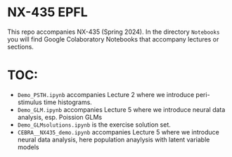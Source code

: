 # NX-435 EPFL

This repo accompanies NX-435 (Spring 2024). In the directory `Notebooks` you will find Google Colaboratory Notebooks that accompany lectures or sections. 


# TOC:

- `Demo_PSTH.ipynb` accompanies Lecture 2 where we introduce peri-stimulus time histograms.
- `Demo_GLM.ipynb` accompanies Lecture 5 where we introduce neural data analysis, esp. Poission GLMs
- `Demo_GLMsolutions.ipynb` is the exercise solution set.
- `CEBRA__NX435_demo.ipynb` accompanies Lecture 5 where we introduce neural data analysis, here population anaylysis with latent variable models
